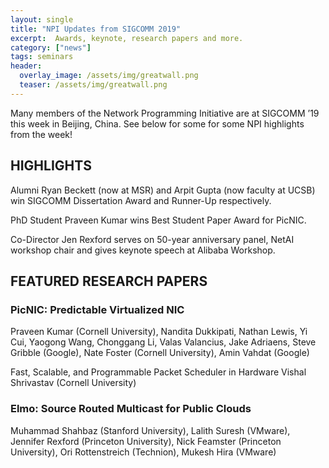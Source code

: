 ```yaml
---
layout: single
title: "NPI Updates from SIGCOMM 2019"
excerpt:  Awards, keynote, research papers and more. 
category: ["news"]
tags: seminars
header:
  overlay_image: /assets/img/greatwall.png
  teaser: /assets/img/greatwall.png
---
```


Many members of the Network Programming Initiative are at SIGCOMM ’19 this week in Beijing, China.
See below for some for some NPI highlights from the week!

## HIGHLIGHTS
 Alumni Ryan Beckett (now at MSR) and Arpit Gupta (now faculty at UCSB) win SIGCOMM Dissertation Award and Runner-Up respectively.

 PhD Student Praveen Kumar wins Best Student Paper Award for PicNIC.

 Co-Director Jen Rexford serves on 50-year anniversary panel, NetAI workshop chair and gives keynote speech at Alibaba Workshop.

## FEATURED RESEARCH PAPERS
### PicNIC: Predictable Virtualized NIC
Praveen Kumar (Cornell University), Nandita Dukkipati, Nathan Lewis, Yi Cui, Yaogong Wang, Chonggang Li, Valas Valancius, Jake Adriaens, Steve Gribble (Google), Nate Foster (Cornell University), Amin Vahdat (Google)

Fast, Scalable, and Programmable Packet Scheduler in Hardware
Vishal Shrivastav (Cornell University)

### Elmo: Source Routed Multicast for Public Clouds
Muhammad Shahbaz (Stanford University), Lalith Suresh (VMware), Jennifer Rexford (Princeton University), Nick Feamster (Princeton University), Ori Rottenstreich (Technion), Mukesh Hira (VMware)
